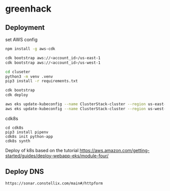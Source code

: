# greenhack

## Deployment

set AWS config

```sh
npm install -g aws-cdk

cdk bootstrap aws://<account_id>/us-east-1
cdk bootstrap aws://<account_id>/us-west-1

cd cluseter
python3 -m venv .venv
pip3 install -r requirements.txt

cdk bootstrap 
cdk deploy

aws eks update-kubeconfig --name ClusterStack-cluster --region us-east-1 --role-arn arn:aws:iam::<account_id>:role/ClusterStack-iam
aws eks update-kubeconfig --name ClusterStack-cluster --region us-west-1 --role-arn arn:aws:iam::<account_id>:role/ClusterStack-iam
```
cdk8s
```shell
cd cdk8s
pip3 install pipenv
cdk8s init python-app
cdk8s synth
```

Deploy of k8s based on the tutorial
https://aws.amazon.com/getting-started/guides/deploy-webapp-eks/module-four/

## Deploy DNS

```shell
https://sonar.constellix.com/main#/httpform
```
